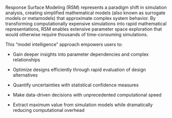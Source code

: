 Response Surface Modeling (RSM) represents a paradigm shift in simulation analysis, creating simplified mathematical models (also known as surrogate models or metamodels) that approximate complex system behavior. By transforming computationally expensive simulations into rapid mathematical representations, RSM enables extensive parameter space exploration that would otherwise require thousands of time-consuming simulations.

This “model intelligence” approach empowers users to:

- Gain deeper insights into parameter dependencies and complex relationships

- Optimize designs efficiently through rapid evaluation of design alternatives

- Quantify uncertainties with statistical confidence measures

- Make data-driven decisions with unprecedented computational speed

- Extract maximum value from simulation models while dramatically reducing computational overhead
